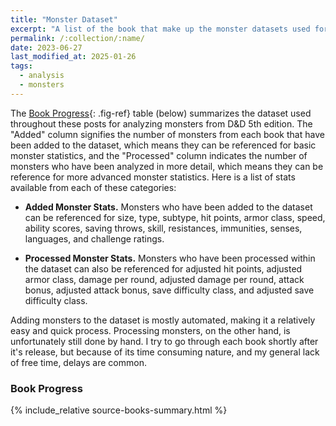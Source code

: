 ```yaml
---
title: "Monster Dataset"
excerpt: "A list of the book that make up the monster datasets used for these analysis."
permalink: /:collection/:name/
date: 2023-06-27
last_modified_at: 2025-01-26
tags:
  - analysis
  - monsters
---
```


The [Book Progress](#tab:book-progress){: .fig-ref} table (below) summarizes the dataset used throughout these posts for analyzing monsters from D&D 5th edition. The "Added" column signifies the number of monsters from each book that have been added to the dataset, which means they can be referenced for basic monster statistics, and the "Processed" column indicates the number of monsters who have been analyzed in more detail, which means they can be reference for more advanced monster statistics. Here is a list of stats available from each of these categories:

* **Added Monster Stats.** Monsters who have been added to the dataset can be referenced for size, type, subtype, hit points, armor class, speed, ability scores, saving throws, skill, resistances, immunities, senses, languages, and challenge ratings.

* **Processed Monster Stats.** Monsters who have been processed within the dataset can also be referenced for adjusted hit points, adjusted armor class, damage per round, adjusted damage per round, attack bonus, adjusted attack bonus, save difficulty class, and adjusted save difficulty class.

Adding monsters to the dataset is mostly automated, making it a relatively easy and quick process. Processing monsters, on the other hand, is unfortunately still done by hand. I try to go through each book shortly after it's release, but because of its time consuming nature, and my general lack of free time, delays are common.

<div class="dataframe center" style="width:100%;">
    <h3 id="tab:book-progress">Book Progress</h3>
    <style>
        table td:nth-child(n+5) {
            text-align: right;
        }
    </style>
    {% include_relative source-books-summary.html %}
</div>

<!--
[Monster Dataset](https://raw.githubusercontent.com/tomedunn/the-finished-book/master/assets/data/monsters.csv){: .btn .btn--primary}
-->


